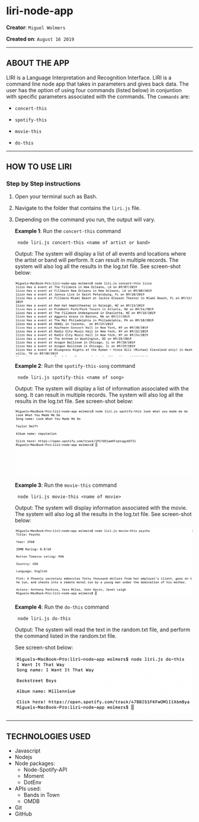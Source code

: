 # liri-node-app

**Creator**: `Miguel Wolmers`

**Created on**: `August 16 2019`

- - -

## ABOUT THE APP
LIRI is a Language Interpretation and Recognition Interface. LIRI is a command line node app that takes in parameters and gives back data. The user has the option of using four commands (listed below) in conjuntion with specific parameters associated with the commands. The  `Commands` are:

   * `concert-this`

   * `spotify-this`

   * `movie-this`

   * `do-this`

- - -
## HOW TO USE LIRI

### **Step by Step instructions**

1. Open your terminal such as Bash.
2. Navigate to the folder that contains the `liri.js` file. 
3. Depending on the command you run, the output will vary. 

    **Example 1**: Run the `concert-this` command
    
        node liri.js concert-this <name of artist or band>
    
    Output: The system will display a list of all events and locations where the artist or band will perform. It can result in multiple records. The system will also log all the results in the log.txt file. See screen-shot below:

    ![Results](/assets/screenshots/concertThis-results.png)

    **Example 2**: Run the `spotify-this-song` command
    
        node liri.js spotify-this <name of song>
    
    Output: The system will display a list of information associated with the song. It can result in multiple records. The system will also log all the results in the log.txt file. See screen-shot below:

    ![Results](/assets/screenshots/spotifyThis-results.png)

    **Example 3**: Run the `movie-this` command
    
        node liri.js movie-this <name of movie>
    
    Output: The system will display information associated with the movie. The system will also log all the results in the log.txt file. See screen-shot below:

    ![Results](/assets/screenshots/movieThis-results.png)


    **Example 4**: Run the `do-this` command
        
        node liri.js do-this
        
    Output: The system will read the text in the random.txt file, and perform the command listed in the random.txt file. 
    
    See screen-shot below:

    ![Results](/assets/screenshots/doThis-results.png)

- - -

## TECHNOLOGIES USED
* Javascript
* Nodejs
* Node packages:
    * Node-Spotify-API
    * Moment
    * DotEnv
* APIs used:
    * Bands in Town
    * OMDB
* Git
* GitHub